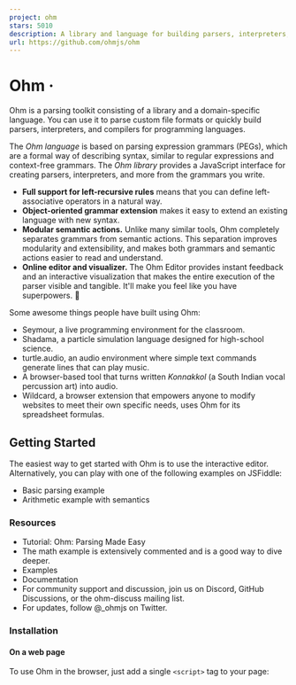 ```yaml
---
project: ohm
stars: 5010
description: A library and language for building parsers, interpreters, compilers, etc.
url: https://github.com/ohmjs/ohm
---
```


Ohm ·
=====

Ohm is a parsing toolkit consisting of a library and a domain-specific language. You can use it to parse custom file formats or quickly build parsers, interpreters, and compilers for programming languages.

The _Ohm language_ is based on parsing expression grammars (PEGs), which are a formal way of describing syntax, similar to regular expressions and context-free grammars. The _Ohm library_ provides a JavaScript interface for creating parsers, interpreters, and more from the grammars you write.

-   **Full support for left-recursive rules** means that you can define left-associative operators in a natural way.
-   **Object-oriented grammar extension** makes it easy to extend an existing language with new syntax.
-   **Modular semantic actions.** Unlike many similar tools, Ohm completely separates grammars from semantic actions. This separation improves modularity and extensibility, and makes both grammars and semantic actions easier to read and understand.
-   **Online editor and visualizer.** The Ohm Editor provides instant feedback and an interactive visualization that makes the entire execution of the parser visible and tangible. It'll make you feel like you have superpowers. 💪

Some awesome things people have built using Ohm:

-   Seymour, a live programming environment for the classroom.
-   Shadama, a particle simulation language designed for high-school science.
-   turtle.audio, an audio environment where simple text commands generate lines that can play music.
-   A browser-based tool that turns written _Konnakkol_ (a South Indian vocal percussion art) into audio.
-   Wildcard, a browser extension that empowers anyone to modify websites to meet their own specific needs, uses Ohm for its spreadsheet formulas.

Getting Started
---------------

The easiest way to get started with Ohm is to use the interactive editor. Alternatively, you can play with one of the following examples on JSFiddle:

-   Basic parsing example
-   Arithmetic example with semantics

### Resources

-   Tutorial: Ohm: Parsing Made Easy
-   The math example is extensively commented and is a good way to dive deeper.
-   Examples
-   Documentation
-   For community support and discussion, join us on Discord, GitHub Discussions, or the ohm-discuss mailing list.
-   For updates, follow @\_ohmjs on Twitter.

### Installation

#### On a web page

To use Ohm in the browser, just add a single `<script>` tag to your page:

<!-- Development version of Ohm from unpkg.com -->
<script src\="https://unpkg.com/ohm-js@17/dist/ohm.js"\></script\>

or

<!-- Minified version, for faster page loads -->
<script src\="https://unpkg.com/ohm-js@17/dist/ohm.min.js"\></script\>

This creates a global variable named `ohm`.

#### Node.js

First, install the `ohm-js` package with your package manager:

-   npm: `npm install ohm-js`
-   Yarn: `yarn add ohm-js`
-   pnpm: `pnpm add ohm-js`

Then, you can use `require` to use Ohm in a script:

const ohm \= require('ohm-js');

Ohm can also be imported as an ES module:

import \* as ohm from 'ohm-js';

#### Deno

To use Ohm from Deno:

import \* as ohm from 'https://unpkg.com/ohm-js@17';

### Basics

#### Defining Grammars

To use Ohm, you need a grammar that is written in the Ohm language. The grammar provides a formal definition of the language or data format that you want to parse. There are a few different ways you can define an Ohm grammar:

-   The simplest option is to define the grammar directly in a JavaScript string and instantiate it using `ohm.grammar()`. In most cases, you should use a template literal with String.raw:
    
    const myGrammar \= ohm.grammar(String.raw\`
      MyGrammar {
        greeting = "Hello" | "Hola"
      }
    \`);
    
-   **In Node.js**, you can define the grammar in a separate file, and read the file's contents and instantiate it using `ohm.grammar(contents)`:
    
    In `myGrammar.ohm`:
    
    ```
      MyGrammar {
        greeting = "Hello" | "Hola"
      }
    ```
    
    In JavaScript:
    
    const fs \= require('fs');
    const ohm \= require('ohm-js');
    const contents \= fs.readFileSync('myGrammar.ohm', 'utf-8');
    const myGrammar \= ohm.grammar(contents);
    

For more information, see Instantiating Grammars in the API reference.

#### Using Grammars

Once you've instantiated a grammar object, use the grammar's `match()` method to recognize input:

const userInput \= 'Hello';
const m \= myGrammar.match(userInput);
if (m.succeeded()) {
  console.log('Greetings, human.');
} else {
  console.log("That's not a greeting!");
}

The result is a MatchResult object. You can use the `succeeded()` and `failed()` methods to see whether the input was recognized or not.

For more information, see the main documentation.

### Debugging

Ohm has two tools to help you debug grammars: a text trace, and a graphical visualizer.

You can try the visualizer online.

To see the text trace for a grammar `g`, just use the `g.trace()` method instead of `g.match`. It takes the same arguments, but instead of returning a MatchResult object, it returns a Trace object — calling its `toString` method returns a string describing all of the decisions the parser made when trying to match the input. For example, here is the result of `g.trace('ab').toString()` for the grammar `G { start = letter+ }`:

```
ab         ✓ start ⇒  "ab"
ab           ✓ letter+ ⇒  "ab"
ab             ✓ letter ⇒  "a"
ab                 ✓ lower ⇒  "a"
ab                   ✓ Unicode [Ll] character ⇒  "a"
b              ✓ letter ⇒  "b"
b                  ✓ lower ⇒  "b"
b                    ✓ Unicode [Ll] character ⇒  "b"
               ✗ letter
                   ✗ lower
                     ✗ Unicode [Ll] character
                   ✗ upper
                     ✗ Unicode [Lu] character
                   ✗ unicodeLtmo
                     ✗ Unicode [Ltmo] character
           ✓ end ⇒  ""
```

Publishing Grammars
-------------------

If you've written an Ohm grammar that you'd like to share with others, see our suggestions for publishing grammars.

Contributing to Ohm
-------------------

Interested in contributing to Ohm? Please read CONTRIBUTING.md and the Ohm Contributor Guide.
